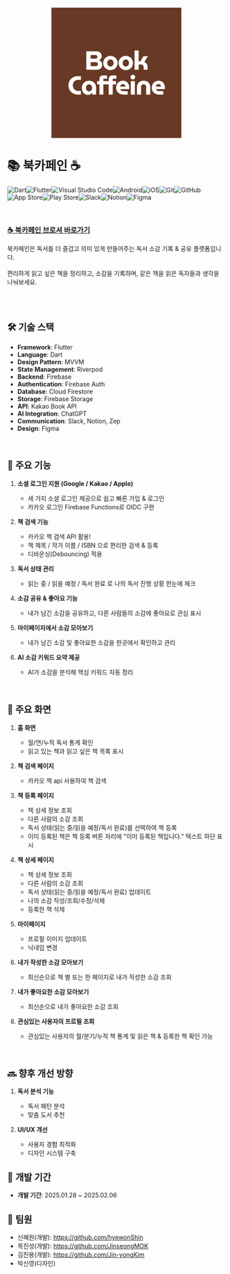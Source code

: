<p align="center">
<img src="assets/icons/app-icon-1024x1024@1x.png" alt="App Logo" width="300">
</p>

# 📚 **북카페인** ☕️

![Dart](https://img.shields.io/badge/dart-%230175C2.svg?style=for-the-badge&logo=dart&logoColor=white)![Flutter](https://img.shields.io/badge/Flutter-%2302569B.svg?style=for-the-badge&logo=Flutter&logoColor=white)![Visual Studio Code](https://img.shields.io/badge/Visual%20Studio%20Code-0078d7.svg?style=for-the-badge&logo=visual-studio-code&logoColor=white)![Android](https://img.shields.io/badge/Android-3DDC84?style=for-the-badge&logo=android&logoColor=white)![iOS](https://img.shields.io/badge/iOS-000000?style=for-the-badge&logo=ios&logoColor=white)![Git](https://img.shields.io/badge/git-%23F05033.svg?style=for-the-badge&logo=git&logoColor=white)![GitHub](https://img.shields.io/badge/github-%23121011.svg?style=for-the-badge&logo=github&logoColor=white)![App Store](https://img.shields.io/badge/App_Store-0D96F6?style=for-the-badge&logo=app-store&logoColor=white)![Play Store](https://img.shields.io/badge/Google_Play-414141?style=for-the-badge&logo=google-play&logoColor=white)![Slack](https://img.shields.io/badge/Slack-4A154B?style=for-the-badge&logo=slack&logoColor=white)![Notion](https://img.shields.io/badge/Notion-%23000000.svg?style=for-the-badge&logo=notion&logoColor=white)![Figma](https://img.shields.io/badge/figma-%23F24E1E.svg?style=for-the-badge&logo=figma&logoColor=white)

<br/>

### [☕️ 북카페인 브로셔 바로가기](https://www.notion.so/teamsparta/19f2dc3ef51481d38ba6e7062c177e45?v=19f2dc3ef51481a58448000cc47f677c&p=19f2dc3ef51480e7ab08d6bb79a07ea8&pm=c)

북카페인은 독서를 더 즐겁고 의미 있게 만들어주는 독서 소감 기록 & 공유 플랫폼입니다.<br/>  
편리하게 읽고 싶은 책을 정리하고, 소감을 기록하며, 같은 책을 읽은 독자들과 생각을 나눠보세요.


<br/>
<br/>

## 🛠️ 기술 스택

- **Framework**: Flutter
- **Language**: Dart
- **Design Pattern**: MVVM
- **State Management**: Riverpod
- **Backend**: Firebase
- **Authentication**: Firebase Auth
- **Database**: Cloud Firestore
- **Storage**: Firebase Storage
- **API**: Kakao Book API
- **AI Integration**: ChatGPT
- **Communication**: Slack, Notion, Zep
- **Design**: Figma

<br/>

## 🚀 주요 기능

1. **소셜 로그인 지원 (Google / Kakao / Apple)**

   - 세 가지 소셜 로그인 제공으로 쉽고 빠른 가입 & 로그인
   - 카카오 로그인 Firebase Functions로 OIDC 구현

2. **책 검색 기능**

   - 카카오 책 검색 API 활용!
   - 책 제목 / 작가 이름 / ISBN 으로 편리한 검색 & 등록
   - 디바운싱(Debouncing) 적용

3. **독서 상태 관리**

   - 읽는 중 / 읽을 예정 / 독서 완료 로 나의 독서 진행 상황 한눈에 체크
  
4. **소감 공유 & 좋아요 기능**

   - 내가 남긴 소감을 공유하고, 다른 사람들의 소감에 좋아요로 관심 표시
  
5. **마이페이지에서 소감 모아보기**

   - 내가 남긴 소감 및 좋아요한 소감을 한곳에서 확인하고 관리
  
6. **AI 소감 키워드 요약 제공**

   - AI가 소감을 분석해 핵심 키워드 자동 정리
  
<br/>

## 📱 주요 화면

1. **홈 화면**

   - 월/연/누적 독서 통계 확인
   - 읽고 있는 책과 읽고 싶은 책 목록 표시

2. **책 검색 페이지**

   - 카카오 책 api 사용하여 책 검색

3. **책 등록 페이지**

   - 책 상세 정보 조회
   - 다른 사람의 소감 조회
   - 독서 상태(읽는 중/읽을 예정/독서 완료)를 선택하여 책 등록
   - 이미 등록된 책은 책 등록 버튼 자리에 "이미 등록된 책입니다." 텍스트 하단 표시 
   

4. **책 상세 페이지**

   - 책 상세 정보 조회
   - 다른 사람의 소감 조회
   - 독서 상태(읽는 중/읽을 예정/독서 완료) 업데이트
   - 나의 소감 작성/조회/수정/삭제
   - 등록한 책 삭제
   
5. **마이페이지**

   - 프로필 이미지 업데이트
   - 닉네임 변경

6. **내가 작성한 소감 모아보기**

   - 최신순으로 책 별 또는 한 페이지로 내가 작성한 소감 조회 

7. **내가 좋아요한 소감 모아보기**

   - 최신순으로 내가 좋아요한 소감 조회 

8. **관심있는 사용자의 프로필 조회**

   - 관심있는 사용자의 월/분기/누적 책 통계 및 읽은 책 & 등록한 책 확인 가능

<br/>

## 🔜 향후 개선 방향

1. **독서 분석 기능**

   - 독서 패턴 분석
   - 맞춤 도서 추천

2. **UI/UX 개선**
   - 사용자 경험 최적화
   - 디자인 시스템 구축

## 👥 개발 기간

- **개발 기간**: 2025.01.28 ~ 2025.02.06

## 👦 팀원

- 신혜원(개발): https://github.com/hyewonShin
- 목진성(개발): https://github.com/JinseongMOK
- 김진용(개발): https://github.com/Jin-yongKim
- 박신영(디자인)
